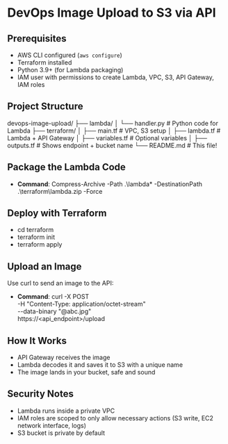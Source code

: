 # DevOps Image Upload to S3 via API

##  Prerequisites

- AWS CLI configured (`aws configure`)
- Terraform installed
- Python 3.9+ (for Lambda packaging)
- IAM user with permissions to create Lambda, VPC, S3, API Gateway, IAM roles

## Project Structure

devops-image-upload/
├── lambda/
│   └── handler.py         # Python code for Lambda
├── terraform/
│   ├── main.tf            # VPC, S3 setup
│   ├── lambda.tf          # Lambda + API Gateway
│   ├── variables.tf       # Optional variables
│   ├── outputs.tf         # Shows endpoint + bucket name
└── README.md              # This file!


## Package the Lambda Code
- **Command**: Compress-Archive -Path .\lambda\* -DestinationPath .\terraform\lambda.zip -Force

## Deploy with Terraform
- cd terraform
- terraform init
- terraform apply

## Upload an Image
Use curl to send an image to the API:
- **Command**: curl -X POST \
  -H "Content-Type: application/octet-stream" \
  --data-binary "@abc.jpg" \
  https://<api_endpoint>/upload

## How It Works
- API Gateway receives the image
- Lambda decodes it and saves it to S3 with a unique name
- The image lands in your bucket, safe and sound

## Security Notes
- Lambda runs inside a private VPC
- IAM roles are scoped to only allow necessary actions (S3 write, EC2 network interface, logs)
- S3 bucket is private by default

  
